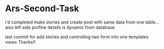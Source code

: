 # Ars-Second-Task

i'd completed make stories and create post with same data from one table...
also left side profine details is dynamic from database 

last commit for add stories and controlling two form into one templates views
Thanks!!

